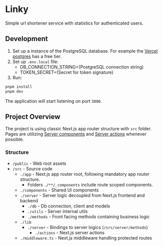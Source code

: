 # Linky

Simple url shortener service with statistics for authenticated users.

## Development

1) Set up a instance of the PostgreSQL database. For example the [Vercel postgres](https://vercel.com/docs/storage/vercel-postgres) has a free tier.
2) Set up `.env.local` file:
    - DB_CONNECTION_STRING=(PostgreSQL connection string)
    - TOKEN_SECRET=(Secret for token signature)
3) Run:
```sh
pnpm install
pnpm dev
```

The application will start listening on port `3000`.

## Project Overview

The project is using classic Next.js app router structure with `src` folder. Pages are utilizing [Server components](https://nextjs.org/docs/app/building-your-application/rendering/server-components) and [Server actions](https://nextjs.org/docs/app/building-your-application/data-fetching/server-actions-and-mutations) whenever possible.

### Structure

- `/public` - Web root assets
- `/src` - Source code
    - `./app` - Next.js app router root, following mandatory app router structure.         
        - Folders `./**/_components` include route scoped components.
    - `./components` - Shared UI components
    - `./server` - Server logic decoupled from Next.js frontend and backend
        - `./db` - Db connection, client and models
        - `./utils` - Server internal utils 
        - `./methods` - Front facing methods containing business logic
    - `./lib`
        - `./server` - Bindings to server logics (`/src/server/methods`)
            - `./actions` - Next.js server actions
    - `./middleware.ts` - Next.js middleware handling protected routes
